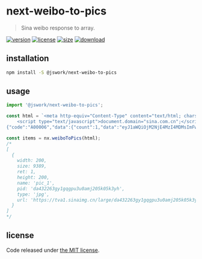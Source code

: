 # next-weibo-to-pics
> Sina weibo response to array.

[![version][version-image]][version-url]
[![license][license-image]][license-url]
[![size][size-image]][size-url]
[![download][download-image]][download-url]

## installation
```bash
npm install -S @jswork/next-weibo-to-pics
```

## usage
```js
import '@jswork/next-weibo-to-pics';

const html = `<meta http-equiv="Content-Type" content="text/html; charset=utf-8" />
    <script type="text/javascript">document.domain="sina.com.cn";</script>
{"code":"A00006","data":{"count":1,"data":"eyJ1aWQiOjM2NjE4MzI4MDMsImFwcCI6Im1pbmlibG9nIiwiY291bnQiOjEsInRpbWUiOjE2MjA4ODIyNTQuNTMzLCJwaWNzIjp7InBpY18xIjp7IndpZHRoIjoyMDAsInNpemUiOjkzODksInJldCI6MSwiaGVpZ2h0IjoyMDAsIm5hbWUiOiJwaWNfMSIsInBpZCI6ImRhNDMyMjYzZ3kxZ3FncHUzdTBhbWoyMDVrMDVrM3loIn19fQ==","pics":{"pic_1":{"width":200,"size":9389,"ret":1,"height":200,"name":"pic_1","pid":"da432263gy1gqgpu3u0amj205k05k3yh"}}}}`;

const items = nx.weiboToPics(html);
/*
[
  {
    width: 200,
    size: 9389,
    ret: 1,
    height: 200,
    name: 'pic_1',
    pid: 'da432263gy1gqgpu3u0amj205k05k3yh',
    type: 'jpg',
    url: 'https://tva1.sinaimg.cn/large/da432263gy1gqgpu3u0amj205k05k3yh.jpg'
  }
]
*/
```

## license
Code released under [the MIT license](https://github.com/afeiship/next-weibo-to-pics/blob/master/LICENSE.txt).

[version-image]: https://img.shields.io/npm/v/@jswork/next-weibo-to-pics
[version-url]: https://npmjs.org/package/@jswork/next-weibo-to-pics

[license-image]: https://img.shields.io/npm/l/@jswork/next-weibo-to-pics
[license-url]: https://github.com/afeiship/next-weibo-to-pics/blob/master/LICENSE.txt

[size-image]: https://img.shields.io/bundlephobia/minzip/@jswork/next-weibo-to-pics
[size-url]: https://github.com/afeiship/next-weibo-to-pics/blob/master/dist/next-weibo-to-pics.min.js

[download-image]: https://img.shields.io/npm/dm/@jswork/next-weibo-to-pics
[download-url]: https://www.npmjs.com/package/@jswork/next-weibo-to-pics
